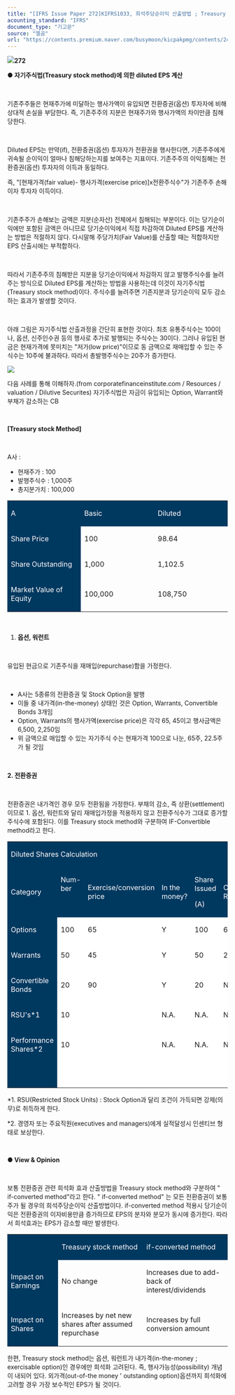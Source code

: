 ```yaml
---
title: "[IFRS Issue Paper 272]KIFRS1033, 희석주당순이익 산출방법 ; Treasury stock method"
acounting_standard: "IFRS"
document_type: "기고문"
source: "엘곰"
url: "https://contents.premium.naver.com/busymoon/kicpakpmg/contents/241025132143531iy"
---
```

![](https://n2.news.naver.com/l.gif?type=content)**272**

**● 자기주식법(Treasury stock method)에 의한 diluted EPS 계산**

​

기존주주들은 현재주가에 미달하는 행사가액이 유입되면 전환증권(옵션) 투자자에 비해 상대적 손실을 부담한다. 즉, 기존주주의 지분은 현재주가와 행사가액의 차이만큼 침해 당한다.

​

Diluted EPS는 만약(if), 전환증권(옵션) 투자자가 전환권을 행사한다면, 기존주주에게 귀속될 순이익이 얼마나 침해당하는지를 보여주는 지표이다. 기존주주의 이익침해는 전환증권(옵션) 투자자의 이득과 동일하다.

즉, "\[현재가격(fair value)- 행사가격(exercise price)\]x전환주식수"가 기존주주 손해이자 투자자 이득이다.

​

기존주주가 손해보는 금액은 지분(순자산) 전체에서 침해되는 부분이다. 이는 당기순이익에만 포함된 금액은 아니므로 당기순이익에서 직접 차감하여 Diluted EPS를 계산하는 방법은 적절하지 않다. 다시말해 주당가치(Fair Value)를 산출할 때는 적합하지만 EPS 산출시에는 부적합하다.

​

따라서 기존주주의 침해받은 지분을 당기순이익에서 차감하지 않고 발행주식수를 늘려주는 방식으로 Diluted EPS를 계산하는 방법을 사용하는데 이것이 자기주식법(Treasury stock method)이다. 주식수를 늘려주면 기존지분과 당기순이익 모두 감소하는 효과가 발생할 것이다.

​

아래 그림은 자기주식법 산출과정을 간단히 표현한 것이다. 최초 유통주식수는 100이나, 옵션, 신주인수권 등의 행사로 추가로 발행되는 주식수는 30이다. 그러나 유입된 현금은 현재가격에 못미치는 "저가(low price)"이므로 동 금액으로 재매입할 수 있는 주식수는 10주에 불과하다. 따라서 총발행주식수는 20주가 증가한다.

![](https://scs-phinf.pstatic.net/MjAyNDEwMjRfMTQy/MDAxNzI5NzU4NDQ5MjYw.FmNjC9hZhhReMzoaZTrqv4-4dzNzJPkNn_il_9xymnsg.yf2mVWYL10RfpLukoW2w6-shbaLDyO8mdeKDFa3p798g.PNG/image.png?type=w800)

다음 사례를 통해 이해하자.(from corporatefinanceinstitute.com / Resources / valuation / Dilutive Securites) 자기주식법은 자금이 유입되는 Option, Warrant와 부채가 감소하는 CB

​

**\[Treasury stock Method\]**

**​**

A사 :

- 현재주가 : 100
- 발행주식수 : 1,000주
- 총지분가치 : 100,000

<table style=""><tbody><tr><td colspan="1" rowspan="1" style="width: 33.33%; height: 43.0px;  background-color: #003960;"><div><p style=""><span style="color:#ffffff;">A</span></p></div></td><td colspan="1" rowspan="1" style="width: 33.33%; height: 43.0px;  background-color: #003960;"><div><p style=""><span style="color:#ffffff;">Basic</span></p></div></td><td colspan="1" rowspan="1" style="width: 33.33%; height: 43.0px;  background-color: #003960;"><div><p style=""><span style="color:#ffffff;">Diluted</span></p></div></td></tr><tr><td colspan="1" rowspan="1" style="width: 33.33%; height: 43.0px;  background-color: #003960;"><div><p style=""><span style="color:#ffffff;">Share Price</span></p></div></td><td colspan="1" rowspan="1" style="width: 33.33%; height: 43.0px;  "><div><p style=""><span style="">100</span></p></div></td><td colspan="1" rowspan="1" style="width: 33.33%; height: 43.0px;  "><div><p style=""><span style="">98.64</span></p></div></td></tr><tr><td colspan="1" rowspan="1" style="width: 33.33%; height: 21.5px;  background-color: #003960;"><div><p style=""><span style="color:#ffffff;">Share Outstanding</span></p></div></td><td colspan="1" rowspan="1" style="width: 33.33%; height: 21.5px;  "><div><p style=""><span style="">1,000</span></p></div></td><td colspan="1" rowspan="1" style="width: 33.33%; height: 21.5px;  "><div><p style=""><span style="">1,102.5</span></p></div></td></tr><tr><td colspan="1" rowspan="1" style="width: 33.33%; height: 21.5px;  background-color: #003960;"><div><p style=""><span style="color:#ffffff;">Market Value of Equity</span></p></div></td><td colspan="1" rowspan="1" style="width: 33.33%; height: 21.5px;  "><div><p style=""><span style="">100,000</span></p></div></td><td colspan="1" rowspan="1" style="width: 33.33%; height: 21.5px;  "><div><p style=""><span style="">108,750</span></p></div></td></tr></tbody></table>

​

1. **옵션, 워런트**

​

유입된 현금으로 기존주식을 재매입(repurchase)함을 가정한다.

​

- A사는 5종류의 전환증권 및 Stock Option을 발행
- 이들 중 내가격(in-the-money) 상태인 것은 Option, Warrants, Convertible Bonds 3개임
- Option, Warrants의 행사가액(exercise price)은 각각 65, 45이고 행사금액은 6,500, 2,250임
- 위 금액으로 매입할 수 있는 자기주식 수는 현재가격 100으로 나눈, 65주, 22.5주가 될 것임

​

**2\. 전환증권**

**​**

전환증권은 내가격인 경우 모두 전환됨을 가정한다. 부채의 감소, 즉 상환(settlement)이므로 1. 옵션, 워런트와 달리 재매입가정을 적용하지 않고 전환주식수가 그대로 증가할 주식수에 포함된다. 이를 Treasury stock method와 구분하여 IF-Convertible method라고 한다.

<table style=""><tbody><tr><td colspan="8" rowspan="1" style="width: 100.0%; height: 21.5px;  background-color: #003960;"><div><p style=""><span style="color:#ffffff;">Diluted Shares Calculation</span></p></div></td></tr><tr><td colspan="1" rowspan="1" style="width: 14.56%; height: 21.5px;  background-color: #003960;"><div><p style=""><span style="color:#ffffff;">Category</span></p></div></td><td colspan="1" rowspan="1" style="width: 11.18%; height: 21.5px;  background-color: #003960;"><div><p style=""><span style="color:#ffffff;">Num-ber</span></p></div><div><p style=""><span style="color:#ffffff;">​</span></p></div></td><td colspan="1" rowspan="1" style="width: 12.79%; height: 21.5px;  background-color: #003960;"><div><p style=""><span style="color:#ffffff;">Exercise/conversion price</span></p></div></td><td colspan="1" rowspan="1" style="width: 11.47%; height: 21.5px;  background-color: #003960;"><div><p style=""><span style="color:#ffffff;">In the money?</span></p></div></td><td colspan="1" rowspan="1" style="width: 12.5%; height: 21.5px;  background-color: #003960;"><div><p style=""><span style="color:#ffffff;">Share Issued</span></p></div><div><p style=""><span style="color:#ffffff;">(A)</span></p></div></td><td colspan="1" rowspan="1" style="width: 12.5%; height: 21.5px;  background-color: #003960;"><div><p style=""><span style="color:#ffffff;">Cash Received</span></p></div></td><td colspan="1" rowspan="1" style="width: 12.5%; height: 21.5px;  background-color: #003960;"><div><p style=""><span style="color:#ffffff;">Buy Back</span></p></div><div><p style=""><span style="color:#ffffff;">(B)</span></p></div></td><td colspan="1" rowspan="1" style="width: 12.5%; height: 21.5px;  background-color: #003960;"><div><p style=""><span style="color:#ffffff;">Dilution</span></p></div><div><p style=""><span style="color:#ffffff;">(A-B)</span></p></div></td></tr><tr><td colspan="1" rowspan="1" style="width: 14.56%; height: 43.0px;  background-color: #003960;"><div><p style=""><span style="color:#ffffff;">Options</span></p></div></td><td colspan="1" rowspan="1" style="width: 11.18%; height: 43.0px;  background-color: #ffffff;"><div><p style=""><span style="">100</span></p></div></td><td colspan="1" rowspan="1" style="width: 12.79%; height: 43.0px;  background-color: #ffffff;"><div><p style=""><span style="">65</span></p></div></td><td colspan="1" rowspan="1" style="width: 11.47%; height: 43.0px;  background-color: #ffffff;"><div><p style=""><span style="">Y</span></p></div></td><td colspan="1" rowspan="1" style="width: 12.5%; height: 43.0px;  background-color: #ffffff;"><div><p style=""><span style="">100</span></p></div></td><td colspan="1" rowspan="1" style="width: 12.5%; height: 43.0px;  background-color: #ffffff;"><div><p style=""><span style="">6,500</span></p></div></td><td colspan="1" rowspan="1" style="width: 12.5%; height: 43.0px;  background-color: #ffffff;"><div><p style=""><span style="">65</span></p></div></td><td colspan="1" rowspan="1" style="width: 12.5%; height: 43.0px;  background-color: #ffffff;"><div><p style=""><span style="">35</span></p></div></td></tr><tr><td colspan="1" rowspan="1" style="width: 14.56%; height: 21.5px;  background-color: #003960;"><div><p style=""><span style="color:#ffffff;">Warrants</span></p></div></td><td colspan="1" rowspan="1" style="width: 11.18%; height: 21.5px;  background-color: #ffffff;"><div><p style=""><span style="">50</span></p></div></td><td colspan="1" rowspan="1" style="width: 12.79%; height: 21.5px;  background-color: #ffffff;"><div><p style=""><span style="">45</span></p></div></td><td colspan="1" rowspan="1" style="width: 11.47%; height: 21.5px;  background-color: #ffffff;"><div><p style=""><span style="">Y</span></p></div></td><td colspan="1" rowspan="1" style="width: 12.5%; height: 21.5px;  background-color: #ffffff;"><div><p style=""><span style="">50</span></p></div></td><td colspan="1" rowspan="1" style="width: 12.5%; height: 21.5px;  background-color: #ffffff;"><div><p style=""><span style="">2,250</span></p></div></td><td colspan="1" rowspan="1" style="width: 12.5%; height: 21.5px;  background-color: #ffffff;"><div><p style=""><span style="">22.5</span></p></div></td><td colspan="1" rowspan="1" style="width: 12.5%; height: 21.5px;  background-color: #ffffff;"><div><p style=""><span style="">27.5</span></p></div></td></tr><tr><td colspan="1" rowspan="1" style="width: 14.56%; height: 5.38px;  background-color: #003960;"><div><p style=""><span style="color:#ffffff;">Convertible Bonds</span></p></div></td><td colspan="1" rowspan="1" style="width: 11.18%; height: 5.38px;  background-color: #ffffff;"><div><p style=""><span style="">20</span></p></div></td><td colspan="1" rowspan="1" style="width: 12.79%; height: 5.38px;  background-color: #ffffff;"><div><p style=""><span style="">90</span></p></div></td><td colspan="1" rowspan="1" style="width: 11.47%; height: 5.38px;  background-color: #ffffff;"><div><p style=""><span style="">Y</span></p></div></td><td colspan="1" rowspan="1" style="width: 12.5%; height: 5.38px;  background-color: #ffffff;"><div><p style=""><span style="">20</span></p></div></td><td colspan="1" rowspan="1" style="width: 12.5%; height: 5.38px;  background-color: #ffffff;"><div><p style=""><span style="">N.A.</span></p></div></td><td colspan="1" rowspan="1" style="width: 12.5%; height: 5.38px;  background-color: #ffffff;"><div><p style=""><span style="">N.A.</span></p></div></td><td colspan="1" rowspan="1" style="width: 12.5%; height: 5.38px;  background-color: #ffffff;"><div><p style=""><span style="">20</span></p></div></td></tr><tr><td colspan="1" rowspan="1" style="width: 14.56%; height: 5.37px;  background-color: #003960;"><div><p style=""><span style="color:#ffffff;">RSU's*1</span></p></div></td><td colspan="1" rowspan="1" style="width: 11.18%; height: 5.37px;  background-color: #ffffff;"><div><p style=""><span style="">10</span></p></div></td><td colspan="1" rowspan="1" style="width: 12.79%; height: 5.37px;  background-color: #ffffff;"><div><p style=""><span style="">​</span></p></div></td><td colspan="1" rowspan="1" style="width: 11.47%; height: 5.37px;  background-color: #ffffff;"><div><p style=""><span style="">N.A.</span></p></div></td><td colspan="1" rowspan="1" style="width: 12.5%; height: 5.37px;  background-color: #ffffff;"><div><p style=""><span style="">N.A.</span></p></div></td><td colspan="1" rowspan="1" style="width: 12.5%; height: 5.37px;  background-color: #ffffff;"><div><p style=""><span style="">N.A.</span></p></div></td><td colspan="1" rowspan="1" style="width: 12.5%; height: 5.37px;  background-color: #ffffff;"><div><p style=""><span style="">N.A.</span></p></div></td><td colspan="1" rowspan="1" style="width: 12.5%; height: 5.37px;  background-color: #ffffff;"><div><p style=""><span style="">10</span></p></div></td></tr><tr><td colspan="1" rowspan="1" style="width: 14.56%; height: 5.38px;  background-color: #003960;"><div><p style=""><span style="color:#ffffff;">Performance Shares*2</span></p></div></td><td colspan="1" rowspan="1" style="width: 11.18%; height: 5.38px;  background-color: #ffffff;"><div><p style=""><span style="">10</span></p></div></td><td colspan="1" rowspan="1" style="width: 12.79%; height: 5.38px;  background-color: #ffffff;"><div><p style=""><span style="">​</span></p></div></td><td colspan="1" rowspan="1" style="width: 11.47%; height: 5.38px;  background-color: #ffffff;"><div><p style=""><span style="">N.A.</span></p></div></td><td colspan="1" rowspan="1" style="width: 12.5%; height: 5.38px;  background-color: #ffffff;"><div><p style=""><span style="">N.A.</span></p></div></td><td colspan="1" rowspan="1" style="width: 12.5%; height: 5.38px;  background-color: #ffffff;"><div><p style=""><span style="">N.A.</span></p></div></td><td colspan="1" rowspan="1" style="width: 12.5%; height: 5.38px;  background-color: #ffffff;"><div><p style=""><span style="">N.A.</span></p></div></td><td colspan="1" rowspan="1" style="width: 12.5%; height: 5.38px;  background-color: #ffffff;"><div><p style=""><span style="">10</span></p></div></td></tr><tr><td colspan="1" rowspan="1" style="width: 14.56%; height: 5.37px;  background-color: #003960;"><div><p style=""><span style="color:#ffffff;">​</span></p></div></td><td colspan="1" rowspan="1" style="width: 11.18%; height: 5.37px;  background-color: #ffffff;"><div><p style=""><span style="">​</span></p></div></td><td colspan="1" rowspan="1" style="width: 12.79%; height: 5.37px;  background-color: #ffffff;"><div><p style=""><span style="">​</span></p></div></td><td colspan="1" rowspan="1" style="width: 11.47%; height: 5.37px;  background-color: #ffffff;"><div><p style=""><span style="">​</span></p></div></td><td colspan="1" rowspan="1" style="width: 12.5%; height: 5.37px;  background-color: #ffffff;"><div><p style=""><span style="">​</span></p></div></td><td colspan="1" rowspan="1" style="width: 12.5%; height: 5.37px;  background-color: #ffffff;"><div><p style=""><span style="">​</span></p></div></td><td colspan="1" rowspan="1" style="width: 12.5%; height: 5.37px;  background-color: #ffffff;"><div><p style=""><span style="">​</span></p></div></td><td colspan="1" rowspan="1" style="width: 12.5%; height: 5.37px;  background-color: #ffffff;"><div><p style=""><span style="">102.5</span></p></div></td></tr></tbody></table>

\*1. RSU(Restricted Stock Units) : Stock Option과 달리 조건이 가득되면 강제(의무)로 취득하게 한다.

\*2. 경영자 또는 주요직원(executives and managers)에게 실적달성시 인센티브 형태로 보상한다.

​

**● View & Opinion**

**​**

보통 전환증권 관련 희석화 효과 산출방법을 Treasury stock method와 구분하여 " if-converted method"라고 한다. " if-converted method" 는 모든 전환증권이 보통주가 될 경우의 희석주당순이익 산출방법이다. if-converted method 적용시 당기순이익은 전환증권의 이자비용만큼 증가하므로 EPS의 분자와 분모가 동시에 증가한다. 따라서 희석효과는 EPS가 감소할 때만 발생한다.

<table style=""><tbody><tr><td colspan="1" rowspan="1" style="width: 23.04%; height: 43.0px;  background-color: #003960;"><div><p style=""><span style="color:#ffffff;">​</span></p></div></td><td colspan="1" rowspan="1" style="width: 38.48%; height: 43.0px;  background-color: #003960;"><div><p style=""><span style="color:#ffffff;">Treasury stock method</span></p></div></td><td colspan="1" rowspan="1" style="width: 38.48%; height: 43.0px;  background-color: #003960;"><div><p style=""><span style="color:#ffffff;">if-converted method</span></p></div></td></tr><tr><td colspan="1" rowspan="1" style="width: 23.04%; height: 43.0px;  background-color: #003960;"><div><p style=""><span style="color:#ffffff;">Impact on Earnings</span></p></div></td><td colspan="1" rowspan="1" style="width: 38.48%; height: 43.0px;  "><div><p style=""><span style="">No change</span></p></div></td><td colspan="1" rowspan="1" style="width: 38.48%; height: 43.0px;  "><div><p style=""><span style="">Increases due to add-back of interest/dividends</span></p></div></td></tr><tr><td colspan="1" rowspan="1" style="width: 23.04%; height: 43.0px;  background-color: #003960;"><div><p style=""><span style="color:#ffffff;">Impact on Shares</span></p></div></td><td colspan="1" rowspan="1" style="width: 38.48%; height: 43.0px;  "><div><p style=""><span style="">Increases by net new shares after assumed repurchase</span></p></div></td><td colspan="1" rowspan="1" style="width: 38.48%; height: 43.0px;  "><div><p style=""><span style="">Increases by full conversion amount</span></p></div></td></tr></tbody></table>

한편, Treasury stock method는 옵션, 워런트가 내가격(in-the-money ; exercisable option)인 경우에만 희석화 고려된다. 즉, 행사가능성(possibility) 개념이 내되어 있다. 외가격(out-of-the money ' outstanding option)옵션까지 희석화에 고려할 경우 가장 보수적인 EPS가 될 것이다.